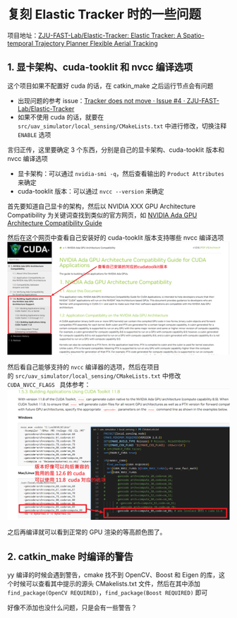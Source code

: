 # 复刻 Elastic Tracker 时的一些问题

项目地址：[ZJU-FAST-Lab/Elastic-Tracker: Elastic Tracker: A Spatio-temporal Trajectory Planner Flexible Aerial Tracking](https://github.com/ZJU-FAST-Lab/Elastic-Tracker)

## 1. 显卡架构、cuda-tooklit 和 nvcc 编译选项


这个项目如果不配置好 cuda 的话，在 catkin_make 之后运行节点会有问题
- 出现问题的参考 issue：[Tracker does not move · Issue #4 · ZJU-FAST-Lab/Elastic-Tracker](https://github.com/ZJU-FAST-Lab/Elastic-Tracker/issues/4)
- 如果不使用 cuda 的话，就要在 `src/uav_simulator/local_sensing/CMakeLists.txt` 中进行修改，切换注释 `ENABLE` 选项

言归正传，这里要确定 3 个东西，分别是自己的显卡架构、cuda-tooklit 版本和 nvcc 编译选项
- 显卡架构：可以通过 `nvidia-smi -q`，然后查看输出的 `Product Attributes` 来确定
- cuda-tooklit 版本：可以通过 `nvcc --version` 来确定

首先要知道自己显卡的架构，然后以 NVIDIA XXX GPU Architecture Compatibility 为关键词查找到类似的官方网页，如 [NVIDIA Ada GPU Architecture Compatibility Guide](https://docs.nvidia.com/cuda/ada-compatibility-guide/index.html#building-applications-using-cuda-toolkit-11-8)

然后在这个网页中查看自己安装好的 cuda-tooklit 版本支持哪些 nvcc 编译选项
![](document/Elastic-Tracker-Setup/assets-of-Elastic-Tracker-Setup/image-1.png)


然后看自己能够支持的 `nvcc` 编译器的选项，然后在项目的 `src/uav_simulator/local_sensing/CMakeLists.txt` 中修改 `CUDA_NVCC_FLAGS `
具体参考：
![](document/Elastic-Tracker-Setup/assets-of-Elastic-Tracker-Setup/image-2.png)

之后再编译就可以看到正常的 GPU 渲染的等高颜色图了。

## 2. catkin_make 时编译的警告

yy 编译的时候会遇到警告，cmake 找不到 OpenCV、Boost 和 Eigen 的库，这个时候可以查看其中提示的源头 CMakelists.txt 文件，然后在其中添加 `find_package(OpenCV REQUIRED)`，`find_package(Boost REQUIRED)` 即可

好像不添加也没什么问题，只是会有一些警告？


